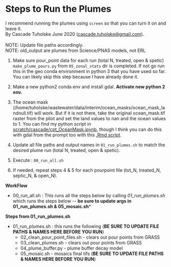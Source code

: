 # Steps to Run the Plumes
I recommend running the plumes using `screen` so that you can turn it on and leave it. <br>
By Cascade Tuholske June 2020 (cascade.tuholske@gmail.com). <br> <br>
NOTE: Update file paths accordingly. <br>
NOTE: old_output are plumes from Science/PNAS models, not ERL

1. Make sure pour_point data for each run (total N, treated, open & spetic) `make_plume_pours.py` from `05_zonal_stats` dir is completed. If not go run this in the geo conda environment in python 3 that you have used so far. You can likely skip this step because I have already done it. <br>

2. Make a new python2 conda env and install gdal. **Activate new python 2 env.** <br>

3. The ocean mask (/home/tuholske/wastewater/data/interim/ocean_masks/ocean_mask_landnull.tif) will work. But if it is not there, take the original ocean_mask.tif raster from the pilot and set the land values to nan and the ocean values to 1. You can find my python script in [scratch/cascade/cpt_OceanMask.ipynb](https://github.com/OHI-Science/wastewater/tree/master/scratch/cascade), though I think you can do this with gdal from the prompt too with this [.Rmd script](https://github.com/OHI-Science/wastewater/blob/master/pilot/code/ocean_mask.Rmd).

4. Update all file paths and output names in `01_run_plumes.sh` to match the desired plume run (total N, treated, open & spetic).  
5. Execute : `00_run_all.sh`

6. If needed, repeat steps 4 & 5 for each pourpoint file (tot_N, treated_N, septic_N, & open_N). 

**WorkFlow** 
* 00_run_all.sh : This runs all the steps below by calling *01_run_plumes.sh* which runs the steps below -- **be sure to update args in 01_run_plumes.sh & 05_mosaic.sh*** 

**Steps from 01_run_plumes.sh**
* 01_run_plumes.sh : this runs the following (**BE SURE TO UPDATE FILE PATHS & NAMES HERE BEFORE YOU RUN**)
  * 02_clean_pour_point_files.sh - clears out pour points from GRASS 
  * 03_clean_plumes.sh - clears out pour points from GRASS
  * 04_plume_buffer.py - plume buffer decay model <br>
  * 05_mosaic.sh - mosaics final tifs (**BE SURE TO UPDATE FILE PATHS & NAMES HERE BEFORE YOU RUN**)







